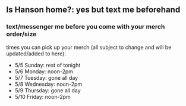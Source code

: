 ## Is Hanson home?: yes but text me beforehand

### text/messenger me before you come with your merch order/size

times you can pick up your merch (all subject to change and will be updated/added to here):
- 5/5 Sunday: rest of tonight
- 5/6 Monday: noon-2pm
- 5/7 Tuesday: gone all day
- 5/8 Wednesday: noon-2pm
- 5/9 Thursday: gone all day
- 5/10 Friday: noon-2pm
